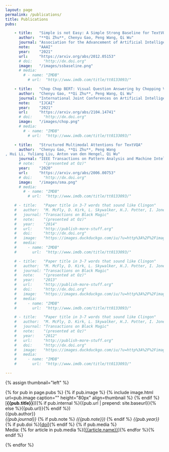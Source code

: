 ```yaml
---
layout: page
permalink: /publications/
title: Publications
pubs:

    - title:   "Simple is not Easy: A Simple Strong Baseline for TextVQA and TextCaps"
      author:  "**Qi Zhu**, Chenyu Gao, Peng Wang, Qi Wu"
      journal: "Association for the Advancement of Artificial Intelligence"
      note:    "AAAI"
      year:    "2021"
      url:     "https://arxiv.org/abs/2012.05153"
      # doi:     "http://dx.doi.org"
      image:   "/images/ssbaseline.png"
      # media:
        # - name: "IMDB"
          # url:  "http://www.imdb.com/title/tt0133093/"

    - title:   "Chop Chop BERT: Visual Question Answering by Chopping VisualBERT’s Heads"
      author:  "Chenyu Gao, **Qi Zhu**, Peng Wang, Qi Wu"
      journal: "International Joint Conferences on Artificial Intelligence"
      note:    "IJCAI"
      year:    "2021"
      url:     "https://arxiv.org/abs/2104.14741"
      # doi:     "http://dx.doi.org"
      image:   "/images/chop.png"
      # media:
        # - name: "IMDB"
          # url:  "http://www.imdb.com/title/tt0133093/"

    - title:   "Structured Multimodal Attentions for TextVQA"
      author:  "Chenyu Gao, **Qi Zhu**, Peng Wang
, Hui Li, Yuliang Liu, Anton van den Hengel, Qi Wu"
      journal: "IEEE Transactions on Pattern Analysis and Machine Intelligence"
      # note:    "(presented at Oz)"
      year:    "2020"
      url:     "https://arxiv.org/abs/2006.00753"
      # doi:     "http://dx.doi.org"
      image:   "/images/sma.png"
      # media:
        # - name: "IMDB"
          # url:  "http://www.imdb.com/title/tt0133093/"

    # - title:   "Paper title in 3-7 words that sound like Clingon"
    #   author:  "M. McFly, D. Kirk, L. Skywalker, H.J. Potter, I. Jones, H. Houdini"
    #   journal: "Transactions on Black Magic"
    #   note:    "(presented at Oz)"
    #   year:    "2014"
    #   url:     "http://publish-more-stuff.org"
    #   doi:     "http://dx.doi.org"
    #   image:   "https://images.duckduckgo.com/iu/?u=http%3A%2F%2Fimages.moviepostershop.com%2Fthe-matrix-movie-poster-1999-1020518087.jpg&f=1"
    #   media:
    #     - name: "IMDB"
    #       url:  "http://www.imdb.com/title/tt0133093/"

    # - title:   "Paper title in 3-7 words that sound like Clingon"
    #   author:  "M. McFly, D. Kirk, L. Skywalker, H.J. Potter, I. Jones, H. Houdini"
    #   journal: "Transactions on Black Magic"
    #   note:    "(presented at Oz)"
    #   year:    "2013"
    #   url:     "http://publish-more-stuff.org"
    #   doi:     "http://dx.doi.org"
    #   image:   "https://images.duckduckgo.com/iu/?u=http%3A%2F%2Fimages.moviepostershop.com%2Fthe-matrix-movie-poster-1999-1020518087.jpg&f=1"
    #   media:
    #     - name: "IMDB"
    #       url:  "http://www.imdb.com/title/tt0133093/"

    # - title:   "Paper title in 3-7 words that sound like Clingon"
    #   author:  "M. McFly, D. Kirk, L. Skywalker, H.J. Potter, I. Jones, H. Houdini"
    #   journal: "Transactions on Black Magic"
    #   note:    "(presented at Oz)"
    #   year:    "2012"
    #   url:     "http://publish-more-stuff.org"
    #   doi:     "http://dx.doi.org"
    #   image:   "https://images.duckduckgo.com/iu/?u=http%3A%2F%2Fimages.moviepostershop.com%2Fthe-matrix-movie-poster-1999-1020518087.jpg&f=1"
    #   media:
    #     - name: "IMDB"
    #       url:  "http://www.imdb.com/title/tt0133093/"

---
```





{% assign thumbnail="left" %}

{% for pub in page.pubs %}
{% if pub.image %}
{% include image.html url=pub.image caption="" height="80px" align=thumbnail %}
{% endif %}
[**{{pub.title}}**]({% if pub.internal %}{{pub.url | prepend: site.baseurl}}{% else %}{{pub.url}}{% endif %})<br />
{{pub.author}}<br />
*{{pub.journal}}*
{% if pub.note %} *({{pub.note}})*
{% endif %} *{{pub.year}}* {% if pub.doi %}[[doi]({{pub.doi}})]{% endif %}
{% if pub.media %}<br />Media: {% for article in pub.media %}[[{{article.name}}]({{article.url}})]{% endfor %}{% endif %}

{% endfor %}
